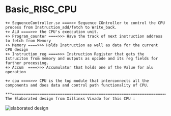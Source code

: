 # Basic_RISC_CPU

    +> SequenceController.sv ===>>> Sequence COntroller to control the CPU process from Instruction_add/fetch to Write_back.
    +> ALU ====>>> the CPU's execcution unit. 
    +> Program_counter ====>>> Have the track of next instruction address to fetch from Memory
    +> Memory ====>>> Holds Instruction as well as data for the current CPU design 
    +> Instruction_reg ====>>> Instruction Register that gets the Istruciton from memory and outputs as opcode and its reg fields for further processing. 
    +> Accum  ====>>> Accumulator that holds one of the Value for alu operation 

    +> cpu ====>>> CPU is the top module that interconnects all the components and does data and control path functionality of CPU.

    ***====================================================================
    The Elaborated design from Xillinxs Vivado for this CPU :
![elaborated design](https://github.com/Vishwesh11/Basic_RISC_CPU/assets/54211110/c2c5f775-c47e-4e4e-ae1e-901dec3f8865)
